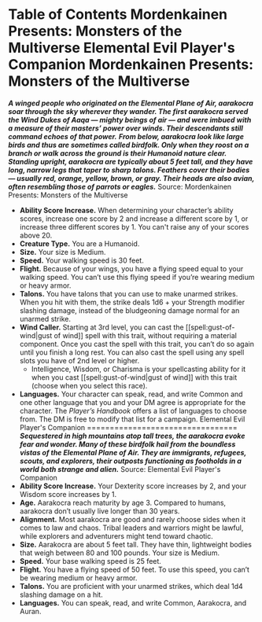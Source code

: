 Table of Contents
Mordenkainen Presents: Monsters of the Multiverse
Elemental Evil Player's Companion
Mordenkainen Presents: Monsters of the Multiverse
=================================================
***A winged people who originated on the Elemental Plane of Air, aarakocra soar through the sky wherever they wander. The first aarakocra served the Wind Dukes of Aaqa — mighty beings of air — and were imbued with a measure of their masters’ power over winds. Their descendants still command echoes of that power.***
***From below, aarakocra look like large birds and thus are sometimes called birdfolk. Only when they roost on a branch or walk across the ground is their Humanoid nature clear. Standing upright, aarakocra are typically about 5 feet tall, and they have long, narrow legs that taper to sharp talons. Feathers cover their bodies — usually red, orange, yellow, brown, or gray. Their heads are also avian, often resembling those of parrots or eagles.***
Source: Mordenkainen Presents: Monsters of the Multiverse
* **Ability Score Increase.** When determining your character’s ability scores, increase one score by 2 and increase a different score by 1, or increase three different scores by 1. You can't raise any of your scores above 20.
* **Creature Type.** You are a Humanoid.
* **Size.** Your size is Medium.
* **Speed.** Your walking speed is 30 feet.
* **Flight.** Because of your wings, you have a flying speed equal to your walking speed. You can’t use this flying speed if you’re wearing medium or heavy armor.
* **Talons.** You have talons that you can use to make unarmed strikes. When you hit with them, the strike deals 1d6 + your Strength modifier slashing damage, instead of the bludgeoning damage normal for an unarmed strike.
* **Wind Caller.** Starting at 3rd level, you can cast the [[spell:gust-of-wind|gust of wind]] spell with this trait, without requiring a material component. Once you cast the spell with this trait, you can’t do so again until you finish a long rest. You can also cast the spell using any spell slots you have of 2nd level or higher.
	+ Intelligence, Wisdom, or Charisma is your spellcasting ability for it when you cast [[spell:gust-of-wind|gust of wind]] with this trait (choose when you select this race).
* **Languages.** Your character can speak, read, and write Common and one other language that you and your DM agree is appropriate for the character. The *Player’s Handbook* offers a list of languages to choose from. The DM is free to modify that list for a campaign.
Elemental Evil Player's Companion
=================================
***Sequestered in high mountains atop tall trees, the aarakocra evoke fear and wonder. Many of these birdfolk hail from the boundless vistas of the Elemental Plane of Air. They are immigrants, refugees, scouts, and explorers, their outposts functioning as footholds in a world both strange and alien.***
Source: Elemental Evil Player's Companion
* **Ability Score Increase.** Your Dexterity score increases by 2, and your Wisdom score increases by 1.
* **Age.** Aarakocra reach maturity by age 3. Compared to humans, aarakocra don’t usually live longer than 30 years.
* **Alignment.** Most aarakocra are good and rarely choose sides when it comes to law and chaos. Tribal leaders and warriors might be lawful, while explorers and adventurers might tend toward chaotic.
* **Size.** Aarakocra are about 5 feet tall. They have thin, lightweight bodies that weigh between 80 and 100 pounds. Your size is Medium.
* **Speed.** Your base walking speed is 25 feet.
* **Flight.** You have a flying speed of 50 feet. To use this speed, you can’t be wearing medium or heavy armor.
* **Talons.** You are proficient with your unarmed strikes, which deal 1d4 slashing damage on a hit.
* **Languages.** You can speak, read, and write Common, Aarakocra, and Auran.